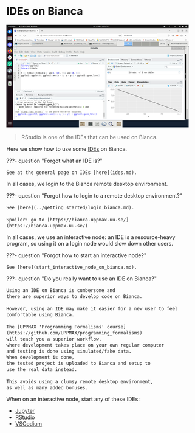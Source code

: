 # IDEs on Bianca

![](./img/rstudio_in_action_480_x_270.png)

> RStudio is one of the IDEs that can be used on Bianca.

Here we show how to use some [IDEs](ides.md) on Bianca.

???- question "Forgot what an IDE is?"

    See at the general page on IDEs [here](ides.md).

In all cases, we login to the Bianca remote desktop environment.

???- question "Forgot how to login to a remote desktop environment?"

    See [here](../getting_started/login_bianca.md).

    Spoiler: go to [https://bianca.uppmax.uu.se/](https://bianca.uppmax.uu.se/)

In all cases, we use an interactive node: an IDE is a resource-heavy
program, so using it on a login node would slow down other users.

???- question "Forgot how to start an interactive node?"

    See [here](start_interactive_node_on_bianca.md).

???- question "Do you really want to use an IDE on Bianca?"

    Using an IDE on Bianca is cumbersome and
    there are superior ways to develop code on Bianca.

    However, using an IDE may make it easier for a new user to feel
    comfortable using Bianca.

    The [UPPMAX 'Programming Formalisms' course](https://github.com/UPPMAX/programming_formalisms)
    will teach you a superior workflow, 
    where development takes place on your own regular computer
    and testing is done using simulated/fake data.
    When development is done,
    the tested project is uploaded to Bianca and setup to
    use the real data instead.

    This avoids using a clumsy remote desktop environment,
    as well as many added bonuses.

When on an interactive node, start any of these IDEs:

- [Jupyter](jupyter.md)
- [RStudio](rstudio_on_bianca.md)
- [VSCodium](vscodium_on_bianca.md)

